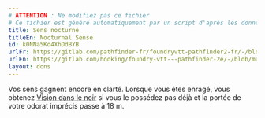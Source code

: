 ```yaml
---
# ATTENTION : Ne modifiez pas ce fichier
# Ce fichier est généré automatiquement par un script d'après les données du module Foundry VTT officiel et de sa traduction
title: Sens nocturne
titleEn: Nocturnal Sense
id: k0NNa5Ko4XhDdBYB
urlFr: https://gitlab.com/pathfinder-fr/foundryvtt-pathfinder2-fr/-/blob/master/data/feats/k0NNa5Ko4XhDdBYB.htm
urlEn: https://gitlab.com/hooking/foundry-vtt---pathfinder-2e/-/blob/master/packs/data/feats.db/nocturnal-sense.json
layout: dons
---
```

Vos sens gagnent encore en clarté. Lorsque vous êtes enragé, vous obtenez [Vision dans le noir](../capacités-ascendances/vision-dans-le-noir.md) si vous le possédez pas déjà et la portée de votre odorat imprécis passe à 18 m.
